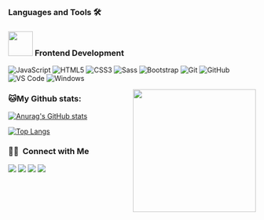 ### Languages and Tools 🛠 

### <picture> <img src = "https://github.com/7oSkaaa/7oSkaaa/blob/main/Images/Front_End.gif?raw=true" width = 50px>  </picture> Frontend Development

![JavaScript](https://img.shields.io/badge/-JavaScript-%23F7DF1C?style=flat-square&logo=javascript&logoColor=000000&labelColor=%23F7DF1C&color=%23FFCE5A)
![HTML5](https://img.shields.io/badge/-HTML5-%23E44D27?style=flat-square&logo=html5&logoColor=ffffff)
![CSS3](https://img.shields.io/badge/-CSS3-%231572B6?style=flat-square&logo=css3)
![Sass](https://img.shields.io/badge/-Sass-%23CC6699?style=flat-square&logo=sass&logoColor=ffffff)
![Bootstrap](https://img.shields.io/badge/-Bootstrap-563D7C?style=flat-square&logo=Bootstrap)
![Git](https://img.shields.io/badge/-Git-%23F05032?style=flat-square&logo=git&logoColor=%23ffffff)
![GitHub](https://img.shields.io/badge/-GitHub-181717?style=flat-square&logo=github)
![VS Code](http://img.shields.io/badge/-VS%20Code-007ACC?style=flat-square&logo=visual-studio-code&logoColor=ffffff)
![Windows](http://img.shields.io/badge/-Windows-0078D6?style=flat-square&logo=windows&logoColor=ffffff)


<picture> <img align="right" src="https://github.com/7oSkaaa/7oSkaaa/blob/main/Images/Right_Side.gif?raw=true" width = 250px></picture>


### 🐱My Github stats:
[![Anurag's GitHub stats](https://github-readme-stats.vercel.app/api?username=MatiasPosadas)](https://github.com/anuraghazra/github-readme-stats)

[![Top Langs](https://github-readme-stats.vercel.app/api/top-langs/?username=MatiasPosadas&layout=compact)](https://github.com/MatiasPosadas/github-readme-stats)


### 🤝🏻 &nbsp;Connect with Me

<p align="star">
<a href="https://www.bluesteep.com/"><img src="https://img.shields.io/badge/-Bluesteep.com-3423A6?style=flat&logo=Google-Chrome&logoColor=white"/></a>
<a href="https://www.linkedin.com/in/posadas-matias/"><img src="https://img.shields.io/badge/-Matias%20Adrian%20Posadas-0077B5?style=flat&logo=Linkedin&logoColor=white"/></a>
<a href="mailto:connect.matias.posadas@gmail.com"><img src="https://img.shields.io/badge/-Correo@gmail.com-D14836?style=flat&logo=Gmail&logoColor=white"/></a>
<a href="https://www.instagram.com/bluesteep/"><img src="https://img.shields.io/badge/-@Bluesteep-E4405F?style=flat&logo=Instagram&logoColor=white"/></a>

</p>
